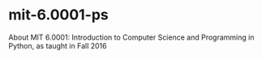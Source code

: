 # mit-6.0001-ps
About MIT 6.0001: Introduction to Computer Science and Programming in Python, as taught in Fall 2016
